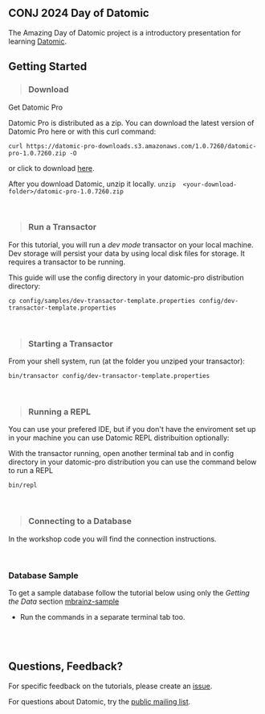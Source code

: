 ## CONJ 2024 Day of Datomic

The Amazing Day of Datomic project is a introductory presentation
for learning [Datomic](http://datomic.com).
<br>

## Getting Started

> ### Download 
Get Datomic Pro

Datomic Pro is distributed as a zip. You can download the latest version of Datomic Pro here or with this curl command:

```curl https://datomic-pro-downloads.s3.amazonaws.com/1.0.7260/datomic-pro-1.0.7260.zip -O```

or click to download [here](https://datomic-pro-downloads.s3.amazonaws.com/1.0.7260/datomic-pro-1.0.7260.zip).

  
After you download Datomic, unzip it locally. 
```unzip  <your-download-folder>/datomic-pro-1.0.7260.zip```

<br>

> ### Run a Transactor
For this tutorial, you will run a *dev mode* transactor on your local machine. 
Dev storage will persist your data by using local disk files for storage. 
It requires a transactor to be running.

This guide will use the config directory in your datomic-pro distribution directory:

```cp config/samples/dev-transactor-template.properties config/dev-transactor-template.properties```


<br>

> ### Starting a Transactor
From your shell system, run (at the folder you unziped your transactor):

```bin/transactor config/dev-transactor-template.properties```



<br>

> ### Running a REPL

You can use your prefered IDE, but if you don't have the enviroment set up in your machine you can use Datomic REPL distribuition optionally:

With the transactor running, open another terminal tab and in config directory in your datomic-pro distribution you can use the command below to run a REPL

```bin/repl```

<br>

> ### Connecting to a Database
In the workshop code you will find the connection instructions.

<br>

### Database Sample
To get a sample database follow the tutorial below using only the *Getting the Data* section
[mbrainz-sample](https://github.com/Datomic/mbrainz-sample)
* Run the commands in a separate terminal tab too.


<br>
<br>


## Questions, Feedback?

For specific feedback on the tutorials, please create an
[issue](https://github.com/Datomic/day-of-datomic/issues).

For questions about Datomic, try the [public mailing
list](http://groups.google.com/group/datomic).
